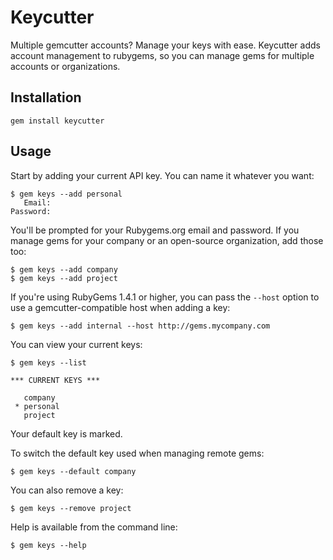 Keycutter
=========

Multiple gemcutter accounts? Manage your keys with ease. Keycutter adds account
management to rubygems, so you can manage gems for multiple accounts or
organizations.

Installation
------------

    gem install keycutter

Usage
-----

Start by adding your current API key. You can name it whatever you want:

    $ gem keys --add personal
       Email:
    Password:

You'll be prompted for your Rubygems.org email and password. If you manage gems
for your company or an open-source organization, add those too:

    $ gem keys --add company
    $ gem keys --add project

If you're using RubyGems 1.4.1 or higher, you can pass the `--host` option to
use a gemcutter-compatible host when adding a key:

    $ gem keys --add internal --host http://gems.mycompany.com

You can view your current keys:

    $ gem keys --list
    
    *** CURRENT KEYS ***

       company
     * personal
       project

Your default key is marked.

To switch the default key used when managing remote gems:

    $ gem keys --default company

You can also remove a key:

    $ gem keys --remove project

Help is available from the command line:

    $ gem keys --help

